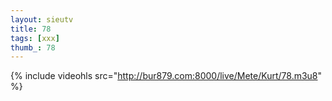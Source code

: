 ```yaml
--- 
layout: sieutv
title: 78
tags: [xxx]
thumb_: 78
---
```

{% include videohls src="http://bur879.com:8000/live/Mete/Kurt/78.m3u8" %} 

